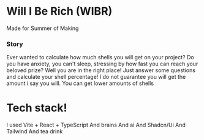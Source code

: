 # Will I Be Rich (WIBR)
Made for Summer of Making

### Story
Ever wanted to calculate how much shells you will get on your project?
Do you have anxiety, you can't sleep, stressing by how fast you can reach your beloved prize?
Well you are in the right place! Just answer some questions and calculate your shell percentage!
I do not guarantee you will get the amount i say you will. 
You can get lower amounts of shells

# Tech stack!
I used Vite + React + TypeScript
And brains
And ai
And Shadcn/Ui
And Tailwind
And tea drink